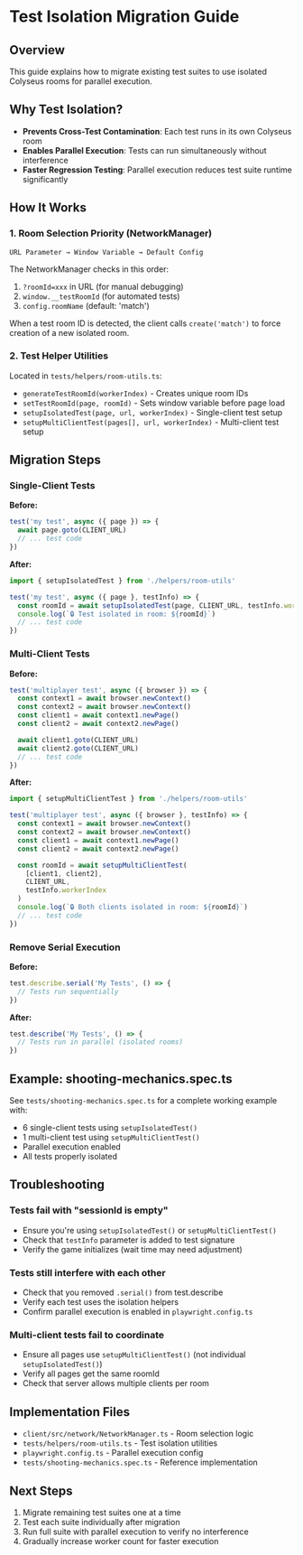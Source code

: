 # Test Isolation Migration Guide

## Overview
This guide explains how to migrate existing test suites to use isolated Colyseus rooms for parallel execution.

## Why Test Isolation?
- **Prevents Cross-Test Contamination**: Each test runs in its own Colyseus room
- **Enables Parallel Execution**: Tests can run simultaneously without interference
- **Faster Regression Testing**: Parallel execution reduces test suite runtime significantly

## How It Works

### 1. Room Selection Priority (NetworkManager)
```
URL Parameter → Window Variable → Default Config
```

The NetworkManager checks in this order:
1. `?roomId=xxx` in URL (for manual debugging)
2. `window.__testRoomId` (for automated tests)
3. `config.roomName` (default: 'match')

When a test room ID is detected, the client calls `create('match')` to force creation of a new isolated room.

### 2. Test Helper Utilities
Located in `tests/helpers/room-utils.ts`:

- `generateTestRoomId(workerIndex)` - Creates unique room IDs
- `setTestRoomId(page, roomId)` - Sets window variable before page load
- `setupIsolatedTest(page, url, workerIndex)` - Single-client test setup
- `setupMultiClientTest(pages[], url, workerIndex)` - Multi-client test setup

## Migration Steps

### Single-Client Tests

**Before:**
```typescript
test('my test', async ({ page }) => {
  await page.goto(CLIENT_URL)
  // ... test code
})
```

**After:**
```typescript
import { setupIsolatedTest } from './helpers/room-utils'

test('my test', async ({ page }, testInfo) => {
  const roomId = await setupIsolatedTest(page, CLIENT_URL, testInfo.workerIndex)
  console.log(`🔒 Test isolated in room: ${roomId}`)
  // ... test code
})
```

### Multi-Client Tests

**Before:**
```typescript
test('multiplayer test', async ({ browser }) => {
  const context1 = await browser.newContext()
  const context2 = await browser.newContext()
  const client1 = await context1.newPage()
  const client2 = await context2.newPage()

  await client1.goto(CLIENT_URL)
  await client2.goto(CLIENT_URL)
  // ... test code
})
```

**After:**
```typescript
import { setupMultiClientTest } from './helpers/room-utils'

test('multiplayer test', async ({ browser }, testInfo) => {
  const context1 = await browser.newContext()
  const context2 = await browser.newContext()
  const client1 = await context1.newPage()
  const client2 = await context2.newPage()

  const roomId = await setupMultiClientTest(
    [client1, client2],
    CLIENT_URL,
    testInfo.workerIndex
  )
  console.log(`🔒 Both clients isolated in room: ${roomId}`)
  // ... test code
})
```

### Remove Serial Execution

**Before:**
```typescript
test.describe.serial('My Tests', () => {
  // Tests run sequentially
})
```

**After:**
```typescript
test.describe('My Tests', () => {
  // Tests run in parallel (isolated rooms)
})
```

## Example: shooting-mechanics.spec.ts

See `tests/shooting-mechanics.spec.ts` for a complete working example with:
- 6 single-client tests using `setupIsolatedTest()`
- 1 multi-client test using `setupMultiClientTest()`
- Parallel execution enabled
- All tests properly isolated

## Troubleshooting

### Tests fail with "sessionId is empty"
- Ensure you're using `setupIsolatedTest()` or `setupMultiClientTest()`
- Check that `testInfo` parameter is added to test signature
- Verify the game initializes (wait time may need adjustment)

### Tests still interfere with each other
- Check that you removed `.serial()` from test.describe
- Verify each test uses the isolation helpers
- Confirm parallel execution is enabled in `playwright.config.ts`

### Multi-client tests fail to coordinate
- Ensure all pages use `setupMultiClientTest()` (not individual `setupIsolatedTest()`)
- Verify all pages get the same roomId
- Check that server allows multiple clients per room

## Implementation Files

- `client/src/network/NetworkManager.ts` - Room selection logic
- `tests/helpers/room-utils.ts` - Test isolation utilities
- `playwright.config.ts` - Parallel execution config
- `tests/shooting-mechanics.spec.ts` - Reference implementation

## Next Steps

1. Migrate remaining test suites one at a time
2. Test each suite individually after migration
3. Run full suite with parallel execution to verify no interference
4. Gradually increase worker count for faster execution
